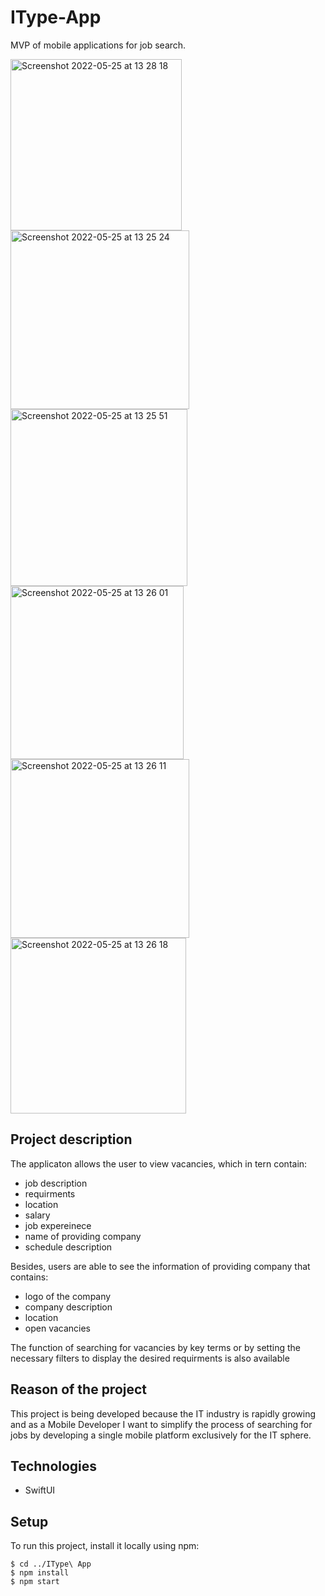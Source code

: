 # IType-App

MVP of mobile applications for job search.

<img width="274" alt="Screenshot 2022-05-25 at 13 28 18" src="https://user-images.githubusercontent.com/57398072/170241985-18cb7cb5-b6dd-4d9d-b01a-d968f51b4900.png">
<img width="286" alt="Screenshot 2022-05-25 at 13 25 24" src="https://user-images.githubusercontent.com/57398072/170241621-d4ceace0-2d75-4050-b083-110629ec3eb8.png">
<img width="283" alt="Screenshot 2022-05-25 at 13 25 51" src="https://user-images.githubusercontent.com/57398072/170241617-a81c56d0-6ea5-47c6-9045-86c72e644b80.png">
<img width="277" alt="Screenshot 2022-05-25 at 13 26 01" src="https://user-images.githubusercontent.com/57398072/170241608-e4de2882-d18a-466b-b5a6-cf177e2bf40a.png">
<img width="286" alt="Screenshot 2022-05-25 at 13 26 11" src="https://user-images.githubusercontent.com/57398072/170241603-dab6e124-a19b-44a6-b136-909f0bd32b9c.png">
<img width="281" alt="Screenshot 2022-05-25 at 13 26 18" src="https://user-images.githubusercontent.com/57398072/170241596-031cabfe-97f8-469f-bd17-37b66093bf4e.png">

## Project description

The applicaton allows the user to view vacancies, which in tern contain:

- job description
- requirments 
- location 
- salary
- job expereinece
- name of providing company
- schedule description

Besides, users are able to see the information of providing company that contains:

- logo of the company
- company description
- location
- open vacancies

The function of searching for vacancies by key terms or by setting the necessary filters to display the desired requirments is also available

## Reason of the project

This project is being developed because the IT industry is rapidly growing and as a Mobile Developer I want to simplify the process of searching for jobs by developing a single mobile platform exclusively for the IT sphere.

## Technologies

- SwiftUI

## Setup

To run this project, install it locally using npm:

```
$ cd ../IType\ App
$ npm install
$ npm start
```

